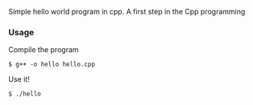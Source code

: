 Simple hello world program in cpp. A first step in the Cpp programming

### Usage
Compile the program 

	$ g++ -o hello hello.cpp

Use it!

	$ ./hello
